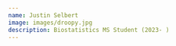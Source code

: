 ```yaml
---
name: Justin Selbert
image: images/droopy.jpg
description: Biostatistics MS Student (2023- )
---
```

